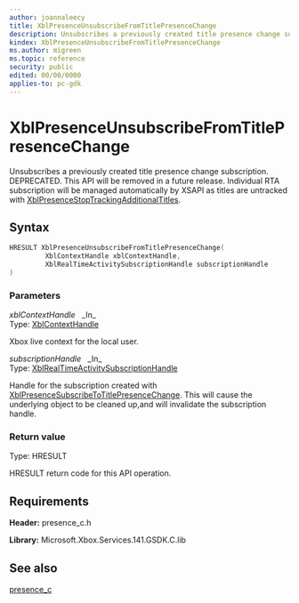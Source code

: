 ```yaml
---
author: joannaleecy
title: XblPresenceUnsubscribeFromTitlePresenceChange
description: Unsubscribes a previously created title presence change subscription. DEPRECATED. This API will be removed in a future release. Individual RTA subscription will be managed automatically by XSAPI as titles are untracked with [XblPresenceStopTrackingAdditionalTitles](xblpresencestoptrackingadditionaltitles.md).
kindex: XblPresenceUnsubscribeFromTitlePresenceChange
ms.author: migreen
ms.topic: reference
security: public
edited: 00/00/0000
applies-to: pc-gdk
---
```


# XblPresenceUnsubscribeFromTitlePresenceChange  

Unsubscribes a previously created title presence change subscription. DEPRECATED. This API will be removed in a future release. Individual RTA subscription will be managed automatically by XSAPI as titles are untracked with [XblPresenceStopTrackingAdditionalTitles](xblpresencestoptrackingadditionaltitles.md).  

## Syntax  
  
```cpp
HRESULT XblPresenceUnsubscribeFromTitlePresenceChange(  
         XblContextHandle xblContextHandle,  
         XblRealTimeActivitySubscriptionHandle subscriptionHandle  
)  
```  
  
### Parameters  
  
*xblContextHandle* &nbsp;&nbsp;\_In\_  
Type: [XblContextHandle](../../types_c/handles/xblcontexthandle.md)  
  
Xbox live context for the local user.  
  
*subscriptionHandle* &nbsp;&nbsp;\_In\_  
Type: [XblRealTimeActivitySubscriptionHandle](../../real_time_activity_c/handles/xblrealtimeactivitysubscriptionhandle.md)  
  
Handle for the subscription created with [XblPresenceSubscribeToTitlePresenceChange](xblpresencesubscribetotitlepresencechange.md). This will cause the underlying object to be cleaned up,and will invalidate the subscription handle.  
  
  
### Return value  
Type: HRESULT
  
HRESULT return code for this API operation.
  
## Requirements  
  
**Header:** presence_c.h
  
**Library:** Microsoft.Xbox.Services.141.GSDK.C.lib
  
## See also  
[presence_c](../presence_c_members.md)  
  
  